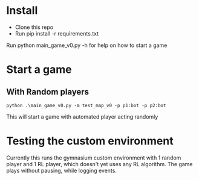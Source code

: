 # Install 

* Clone this repo
* Run pip install -r requirements.txt

Run python main_game_v0.py -h for help on how to start a game

# Start a game
## With Random players
```
python .\main_game_v0.py -m test_map_v0 -p p1:bot -p p2:bot
```

This will start a game with automated player acting randomly

# Testing the custom environment

Currently this runs the gymnasium custom environment with 1 random player and 1 RL player, which doesn't yet uses any RL algorithm. The game plays without pausing, while logging events.

